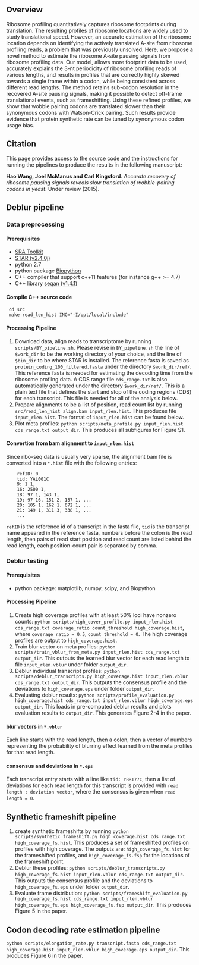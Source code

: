Overview
------
Ribosome profiling quantitatively captures ribosome footprints during translation. The resulting profiles of ribosome locations are widely used to study translational speed. However, an accurate estimation of the ribosome location depends on identifying the actively translated A-site from ribosome profiling reads, a problem that was previously unsolved. Here, we propose a novel method to estimate the ribosome A-site pausing signals from ribosome profiling data. Our model, allows more footprint data to be used, accurately explains the 3-nt periodicity of ribosome profiling reads of various lengths, and results in profiles that are correctly highly skewed towards a single frame within a codon, while being consistent across different read lengths. The method retains sub-codon resolution in the recovered A-site pausing signals, making it possible to detect off-frame translational events, such as frameshifting. Using these refined profiles, we show that wobble pairing codons are translated slower than their synonymous codons with Watson-Crick pairing. Such results provide evidence that protein synthetic rate can be tuned by synonymous codon usage bias.

Citation
------
This page provides access to the source code and the instructions for running the pipelines to produce the results in the following manuscript:

__Hao Wang, Joel McManus and Carl Kingsford__. *Accurate recovery of ribosome pausing signals reveals slow translation of wobble-pairing codons in yeast*. Under review (2015).

Deblur pipeline
------
### Data preprocessing
#### Prerequisites
* [SRA Toolkit](http://www.ncbi.nlm.nih.gov/Traces/sra/sra.cgi?view=software)
* [STAR (v2.4.0j)](https://github.com/alexdobin/STAR/releases/tag/STAR_2.4.0j)
* python 2.7 
* python package [Biopython](http://biopython.org/wiki/Main_Page)
* C++ compiler that support c++11 features (for instance g++ >= 4.7)
* C++ library [seqan (v1.4.1)](http://www.seqan.de/)

#### Compile C++ source code

     cd src
     make read_len_hist INC="-I/opt/local/include"

#### Processing Pipeline
1. Download data, align reads to transcriptome by running `scripts/BY_pipeline.sh`.
Please revise in `BY_pipeline.sh` the line of `$work_dir` to be the working directory of your choice, and the line of `$bin_dir` to be where STAR is installed. The reference fasta is saved as `protein_coding_100_filtered.fasta` under the directory `$work_dir/ref/`. This reference fasta is needed for estimating the decoding time from the ribosome profilng data. A CDS range file `cds_range.txt` is also automatically generated under the directory `$work_dir/ref/`. This is a plain text file that defines the start and stop of the coding regions (CDS) for each transcript. This file is needed for all of the analysis below.
2. Prepare alignments to be a list of position, read count list by running `src/read_len_hist align.bam input_rlen.hist`. This produces file `input_rlen.hist`. The format of `input_rlen.hist` can be found below.
3. Plot meta profiles: `python scripts/meta_profile.py input_rlen.hist cds_range.txt output_dir`. This produces all subfigures for Figure S1. 

#### Convertion from bam alignment to `input_rlen.hist`
Since ribo-seq data is usually very sparse, the alignment bam file is converted into a `*.hist` file with the following entries:
~~~~~
	refID: 0
	tid: YAL001C
	9: 1 1,
	16: 2500 1,
	18: 97 1, 143 1,
	19: 97 16, 151 2, 157 1, ...
	20: 105 1, 162 1, 672 1, ...
	21: 149 1, 311 3, 338 1, ...
	...
~~~~~
`refID` is the reference id of a transcript in the fasta file, `tid` is the transcript name appeared in the reference fasta, numbers before the colon is the read length, then pairs of read start position and read count are listed behind the read length, each position-count pair is separated by comma.

### Deblur testing
#### Prerequisites
* python package: matplotlib, numpy, scipy, and Biopython

#### Processing Pipeline
1. Create high coverage profiles with at least 50% loci have nonzero counts: `python scripts/high_cover_profile.py input_rlen.hist cds_range.txt coverage_ratio count_threshold high_coverage.hist`, where `coverage_ratio = 0.5`, `count_threshold = 0`. The high coverage profiles are output to `high_coverage.hist`. 
2. Train blur vector on meta profiles: `python scripts/train_vblur_from_meta.py input_rlen.hist cds_range.txt output_dir`. This outputs the learned blur vector for each read length to file `input_rlen.vblur` under folder `output_dir`.
3. Deblur individual transcript profiles: `python scripts/deblur_transcripts.py high_coverage.hist input_rlen.vblur cds_range.txt output_dir`. This outputs the consensus profile and the deviations to `high_coverage.eps` under folder `output_dir`.
4. Evaluating deblur results: `python scripts/profile_evaluation.py high_coverage.hist cds_range.txt input_rlen.vblur high_coverage.eps output_dir`. This loads in pre-computed deblur results and plots evaluation results to `output_dir`. This generates Figure 2-4 in the paper.

#### blur vectors in `*.vblur`
Each line starts with the read length, then a colon, then a vector of numbers representing the probability of blurring effect learned from the meta profiles for that read length.

#### consensus and deviations in `*.eps`
Each transcript entry starts with a line like `tid: YBR177C`, then a list of deviations for each read length for this transcript is provided with `read length : deviation vector`, where the consensus is given when `read length = 0`.

Synthetic frameshift pipeline
------
1. create synthetic frameshifts by running `python scripts/synthetic_frameshift.py high_coverage.hist cds_range.txt high_coverage_fs.hist`. This produces a set of frameshifted profiles on profiles with high coverage. The outputs are: `high_coverage_fs.hist` for the frameshifted profiles, and `high_coverage_fs.fsp` for the locations of the frameshift point.
2. Deblur these profiles: `python scripts/deblur_transcripts.py high_coverage_fs.hist input_rlen.vblur cds_range.txt output_dir`. This outputs the consensus profile and the deviations to `high_coverage_fs.eps` under folder `output_dir`.
1. Evaluate frame distribution: `python scripts/frameshift_evaluation.py high_coverage_fs.hist cds_range.txt input_rlen.vblur high_coverage_fs.eps high_coverage_fs.fsp output_dir`. This produces Figure 5 in the paper.

Codon decoding rate estimation pipeline
------
`python scripts/elongation_rate.py transcript.fasta cds_range.txt high_coverage.hist input_rlen.vblur high_coverage.eps output_dir`. This produces Figure 6 in the paper.
